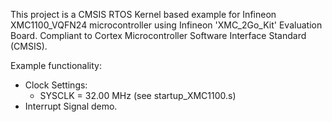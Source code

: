 This project is a CMSIS RTOS Kernel based example for
Infineon XMC1100_VQFN24 microcontroller using Infineon 'XMC_2Go_Kit' Evaluation Board.
Compliant to Cortex Microcontroller Software Interface Standard (CMSIS).

Example functionality:
 - Clock Settings:
   - SYSCLK  =           32.00 MHz (see startup_XMC1100.s)
 - Interrupt Signal demo.
